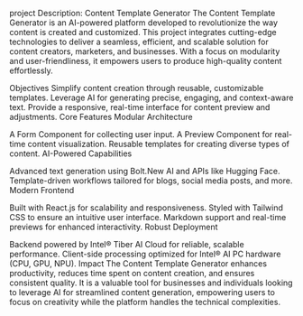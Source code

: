 project Description: Content Template Generator
The Content Template Generator is an AI-powered platform developed to revolutionize the way content is created and customized. This project integrates cutting-edge technologies to deliver a seamless, efficient, and scalable solution for content creators, marketers, and businesses. With a focus on modularity and user-friendliness, it empowers users to produce high-quality content effortlessly.

Objectives
Simplify content creation through reusable, customizable templates.
Leverage AI for generating precise, engaging, and context-aware text.
Provide a responsive, real-time interface for content preview and adjustments.
Core Features
Modular Architecture

A Form Component for collecting user input.
A Preview Component for real-time content visualization.
Reusable templates for creating diverse types of content.
AI-Powered Capabilities

Advanced text generation using Bolt.New AI and APIs like Hugging Face.
Template-driven workflows tailored for blogs, social media posts, and more.
Modern Frontend

Built with React.js for scalability and responsiveness.
Styled with Tailwind CSS to ensure an intuitive user interface.
Markdown support and real-time previews for enhanced interactivity.
Robust Deployment

Backend powered by Intel® Tiber AI Cloud for reliable, scalable performance.
Client-side processing optimized for Intel® AI PC hardware (CPU, GPU, NPU).
Impact
The Content Template Generator enhances productivity, reduces time spent on content creation, and ensures consistent quality. It is a valuable tool for businesses and individuals looking to leverage AI for streamlined content generation, empowering users to focus on creativity while the platform handles the technical complexities.






